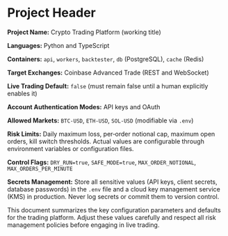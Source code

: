 # Project Header

**Project Name:** Crypto Trading Platform (working title)

**Languages:** Python and TypeScript

**Containers:** `api`, `workers`, `backtester`, `db` (PostgreSQL), `cache` (Redis)

**Target Exchanges:** Coinbase Advanced Trade (REST and WebSocket)

**Live Trading Default:** `false` (must remain false until a human explicitly enables it)

**Account Authentication Modes:** API keys and OAuth

**Allowed Markets:** `BTC-USD`, `ETH-USD`, `SOL-USD` (modifiable via `.env`)

**Risk Limits:** Daily maximum loss, per‑order notional cap, maximum open orders, kill switch thresholds.  Actual values are configurable through environment variables or configuration files.

**Control Flags:** `DRY_RUN=true`, `SAFE_MODE=true`, `MAX_ORDER_NOTIONAL`, `MAX_ORDERS_PER_MINUTE`

**Secrets Management:** Store all sensitive values (API keys, client secrets, database passwords) in the `.env` file and a cloud key management service (KMS) in production.  Never log secrets or commit them to version control.

This document summarizes the key configuration parameters and defaults for the trading platform.  Adjust these values carefully and respect all risk management policies before engaging in live trading.
